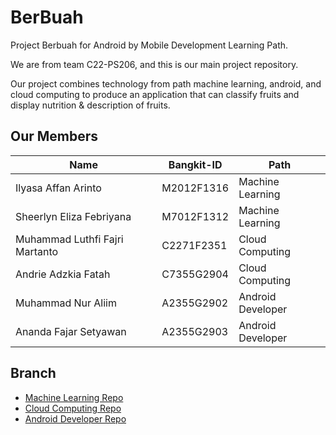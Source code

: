 # BerBuah

Project Berbuah for Android by Mobile Development Learning Path.

We are from team C22-PS206, and this is our main project repository.

Our project combines technology from path machine learning, android, and cloud computing to produce an application that can classify fruits and display nutrition & description of fruits.

## Our Members
| Name                            | Bangkit-ID    | Path              |
| -------------                   | ------------- | -------------     |
| Ilyasa Affan Arinto             | M2012F1316    | Machine Learning  |
| Sheerlyn Eliza Febriyana        | M7012F1312    | Machine Learning  |
| Muhammad Luthfi Fajri Martanto  | C2271F2351    | Cloud Computing   |
| Andrie Adzkia Fatah             | C7355G2904    | Cloud Computing   |
| Muhammad Nur Aliim              | A2355G2902    | Android Developer |
| Ananda Fajar Setyawan           | A2355G2903    | Android Developer |

## Branch
* <a href='http://yourlink.com'>Machine Learning Repo</a>
* <a href='https://github.com/andriefatah/berbuah-restful-api'>Cloud Computing Repo</a>
* <a href='https://github.com/nraliim/BerBuah'>Android Developer Repo</a>
